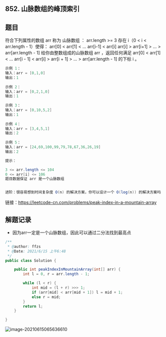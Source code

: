 ## 852. 山脉数组的峰顶索引

## 题目

符合下列属性的数组 arr 称为 山脉数组 ：
arr.length >= 3
存在 i（0 < i < arr.length - 1）使得：
arr[0] < arr[1] < ... arr[i-1] < arr[i]
arr[i] > arr[i+1] > ... > arr[arr.length - 1]
给你由整数组成的山脉数组 arr ，返回任何满足 arr[0] < arr[1] < ... arr[i - 1] < arr[i] > arr[i + 1] > ... > arr[arr.length - 1] 的下标 i 。

 

```java
示例 1：
输入：arr = [0,1,0]
输出：1
    
示例 2：
输入：arr = [0,2,1,0]
输出：1
    
示例 3：
输入：arr = [0,10,5,2]
输出：1
    
示例 4：
输入：arr = [3,4,5,1]
输出：2
    
示例 5：
输入：arr = [24,69,100,99,79,78,67,36,26,19]
输出：2
```



```java
提示：

3 <= arr.length <= 104
0 <= arr[i] <= 106
题目数据保证 arr 是一个山脉数组


进阶：很容易想到时间复杂度 O(n) 的解决方案，你可以设计一个 O(log(n)) 的解决方案吗？
```


链接：https://leetcode-cn.com/problems/peak-index-in-a-mountain-array

## 解题记录

+ 因为arr一定是一个山脉数组，因此可以通过二分法找到最高点



```java
/**
 * @author: ffzs
 * @Date: 2021/6/15 上午6:48
 */
public class Solution {

    public int peakIndexInMountainArray(int[] arr) {
        int l = 0, r = arr.length - 1;

        while (l < r) {
            int mid = (l + r) >>> 1;
            if (arr[mid] < arr[mid + 1]) l = mid + 1;
            else r = mid;
        }
        return l;
    }

}
```

![image-20210615065636610](https://gitee.com/ffzs/picture_go/raw/master/img/image-20210615065636610.png)